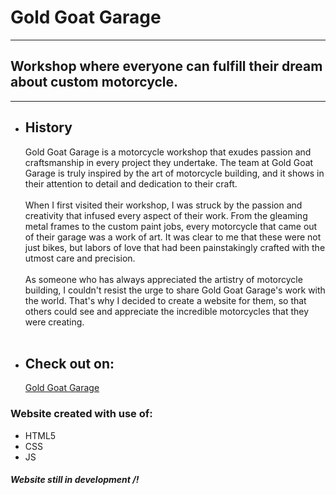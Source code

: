 <h1>Gold Goat Garage</h1>
<hr />
<h2>
  Workshop where everyone can fulfill their dream about custom motorcycle.
</h2>
<hr />
<ul>
  <li>
    <h2>History</h2>
    <p>
      Gold Goat Garage is a motorcycle workshop that exudes passion and
      craftsmanship in every project they undertake. The team at Gold Goat
      Garage is truly inspired by the art of motorcycle building, and it shows
      in their attention to detail and dedication to their craft. <br /><br />
      When I first visited their workshop, I was struck by the passion and
      creativity that infused every aspect of their work. From the gleaming
      metal frames to the custom paint jobs, every motorcycle that came out of
      their garage was a work of art. It was clear to me that these were not
      just bikes, but labors of love that had been painstakingly crafted with
      the utmost care and precision. <br /><br />
      As someone who has always appreciated the artistry of motorcycle building,
      I couldn't resist the urge to share Gold Goat Garage's work with the
      world. That's why I decided to create a website for them, so that others
      could see and appreciate the incredible motorcycles that they were
      creating. <br /><br />
    </p>
  </li>
  <li>
    <h2>Check out on:</h2>
    <a href="https://goldgoatgarage.pages.dev/">Gold Goat Garage</a>
  </li>
</ul>

<h3>Website created with use of:</h3>
<ul>
  <li>HTML5</li>
  <li>CSS</li>
  <li>JS</li>
</ul>

<h5>Website still in development /! </h5>
